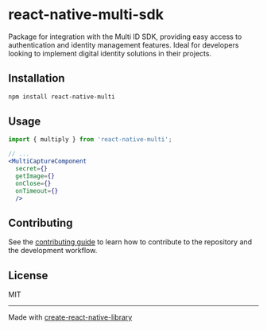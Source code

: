 # react-native-multi-sdk

Package for integration with the Multi ID SDK, providing easy access to authentication and identity management features. Ideal for developers looking to implement digital identity solutions in their projects.

## Installation

```sh
npm install react-native-multi
```

## Usage


```jsx
import { multiply } from 'react-native-multi';

// ...
<MultiCaptureComponent
  secret={}
  getImage={}
  onClose={}
  onTimeout={}
  />
```


## Contributing

See the [contributing guide](CONTRIBUTING.md) to learn how to contribute to the repository and the development workflow.

## License

MIT

---

Made with [create-react-native-library](https://github.com/callstack/react-native-builder-bob)
